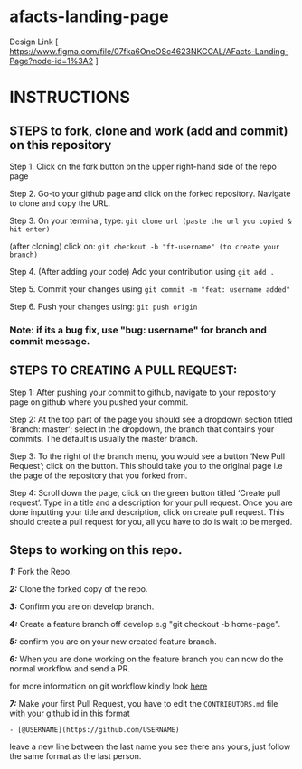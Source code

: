 # afacts-landing-page

Design Link [ https://www.figma.com/file/07fka6OneOSc4623NKCCAL/AFacts-Landing-Page?node-id=1%3A2 ]

# INSTRUCTIONS

## STEPS to fork, clone and work (add and commit) on this repository

Step 1. Click on the fork button on the upper right-hand side of the repo page

Step 2. Go-to your github page and click on the forked repository. Navigate to clone and copy the URL.

Step 3. On your terminal, type:
`git clone url (paste the url you copied & hit enter)`

(after cloning) click on:
`git checkout -b "ft-username" (to create your branch)`

Step 4. (After adding your code) Add your contribution using
`git add .`

Step 5. Commit your changes using
`git commit -m "feat: username added"`

Step 6. Push your changes using:
`git push origin`

### Note: if its a bug fix, use "bug: username" for branch and commit message.

## STEPS TO CREATING A PULL REQUEST:

Step 1: After pushing your commit to github, navigate to your repository page on github where you pushed your commit.

Step 2: At the top part of the page you should see a dropdown section titled ‘Branch: master‘; select in the dropdown, the branch that contains your commits. The default is usually the master branch.

Step 3: To the right of the branch menu, you would see a button ‘New Pull Request’; click on the button. This should take you to the original page i.e the page of the repository that you forked from.

Step 4: Scroll down the page, click on the green button titled ‘Create pull request’. Type in a title and a description for your pull request. Once you are done inputting your title and description, click on create pull request. This should create a pull request for you, all you have to do is wait to be merged.

## Steps to working on this repo.

**_1:_** Fork the Repo.

**_2:_** Clone the forked copy of the repo.

**_3:_** Confirm you are on develop branch.

**_4:_** Create a feature branch off develop e.g "git checkout -b home-page".

**_5:_** confirm you are on your new created feature branch.

**_6:_** When you are done working on the feature branch you can now do the normal workflow and send a PR.

for more information on git workflow kindly look [here](https://www.atlassian.com/git/tutorials/comparing-workflows/gitflow-workflow)

**_7:_** Make your first Pull Request, you have to edit the `CONTRIBUTORS.md` file with your github id in this format

`- [@USERNAME](https://github.com/USERNAME)`

leave a new line between the last name you see there ans yours, just follow the same format as the last person.
